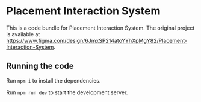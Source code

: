 
  # Placement Interaction System

  This is a code bundle for Placement Interaction System. The original project is available at https://www.figma.com/design/6JmxSP214atoYYhXpMgY82/Placement-Interaction-System.

  ## Running the code

  Run `npm i` to install the dependencies.

  Run `npm run dev` to start the development server.
  